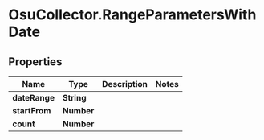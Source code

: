 # OsuCollector.RangeParametersWithDate

## Properties
Name | Type | Description | Notes
------------ | ------------- | ------------- | -------------
**dateRange** | **String** |  | 
**startFrom** | **Number** |  | 
**count** | **Number** |  | 


